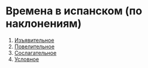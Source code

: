 # Времена в испанском (по наклонениям)
1. [Изъявительное](http://ghlangs.github.io/spanish/times/izyav/index)
2. [Повелительное](http://ghlangs.github.io/spanish/times/povel/index)
3. [Сослагательное](http://ghlangs.github.io/spanish/times/sosla/index)
4. [Условное](http://ghlangs.github.io/spanish/times/uslov/index)
